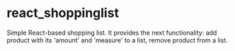 # react_shoppinglist
Simple React-based shopping list. It provides the next functionality: add product with its  'amount' and 'measure' to a list, remove product from a list.
